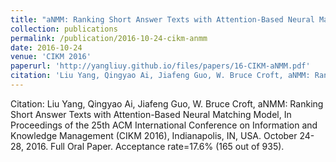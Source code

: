```yaml
---
title: "aNMM: Ranking Short Answer Texts with Attention-Based Neural Matching Model"
collection: publications
permalink: /publication/2016-10-24-cikm-anmm
date: 2016-10-24
venue: 'CIKM 2016'
paperurl: 'http://yangliuy.github.io/files/papers/16-CIKM-aNMM.pdf'
citation: 'Liu Yang, Qingyao Ai, Jiafeng Guo, W. Bruce Croft, aNMM: Ranking Short Answer Texts with Attention-Based Neural Matching Model, In Proceedings of the 25th ACM International Conference on Information and Knowledge Management (CIKM 2016), Indianapolis, IN, USA. October 24-28, 2016. Full Oral Paper. Acceptance rate=17.6% (165 out of 935). '
---
```

Citation: Liu Yang, Qingyao Ai, Jiafeng Guo, W. Bruce Croft, aNMM: Ranking Short Answer Texts with Attention-Based Neural Matching Model, In Proceedings of the 25th ACM International Conference on Information and Knowledge Management (CIKM 2016), Indianapolis, IN, USA. October 24-28, 2016. Full Oral Paper. Acceptance rate=17.6% (165 out of 935). 